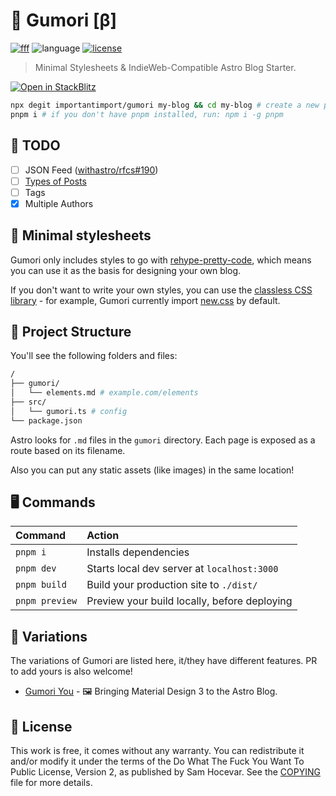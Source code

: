 # 📓 Gumori [β]

[![fff](https://img.shields.io/badge/%F0%9F%8C%9F%20F%20F%20F-0.2.0-yellow?style=flat)](https://fff.js.org)
![language](https://img.shields.io/github/languages/top/importantimport/gumori?color=%23ff5a03)
[![license](https://img.shields.io/github/license/importantimport/gumori?color=%23fff)](COPYING)

> Minimal Stylesheets & IndieWeb-Compatible Astro Blog Starter.

[![Open in StackBlitz](https://developer.stackblitz.com/img/open_in_stackblitz.svg)](https://stackblitz.com/github/importantimport/gumori)

```bash
npx degit importantimport/gumori my-blog && cd my-blog # create a new project in my-blog
pnpm i # if you don't have pnpm installed, run: npm i -g pnpm
```

## 📝 TODO

- [ ] JSON Feed ([withastro/rfcs#190](https://github.com/withastro/rfcs/discussions/190))
- [ ] [Types of Posts](https://indieweb.org/posts#Types_of_Posts)
- [ ] Tags
- [x] Multiple Authors

## 🎨 Minimal stylesheets

Gumori only includes styles to go with [rehype-pretty-code](https://github.com/atomiks/rehype-pretty-code), which means you can use it as the basis for designing your own blog.

If you don't want to write your own styles, you can use the [classless CSS library](https://github.com/dbohdan/classless-css#classless) - for example, Gumori currently import [new.css](https://github.com/xz/new.css) by default.

## 🧱 Project Structure

You'll see the following folders and files:

```bash
/
├── gumori/
│   └── elements.md # example.com/elements
├── src/
│   └── gumori.ts # config
└── package.json
```

Astro looks for `.md` files in the `gumori` directory. Each page is exposed as a route based on its filename.

Also you can put any static assets (like images) in the same location!

## 🖥️ Commands

| Command        | Action                                       |
| :------------- | :------------------------------------------- |
| `pnpm i`       | Installs dependencies                        |
| `pnpm dev`     | Starts local dev server at `localhost:3000`  |
| `pnpm build`   | Build your production site to `./dist/`      |
| `pnpm preview` | Preview your build locally, before deploying |

## 🍴 Variations

The variations of Gumori are listed here, it/they have different features. PR to add yours is also welcome!

- [Gumori You](https://github.com/importantimport/gumori-you) - 🖼️ Bringing Material Design 3 to the Astro Blog.

## 📝 License

This work is free, it comes without any warranty. You can redistribute it and/or modify it under the
terms of the Do What The Fuck You Want To Public License, Version 2,
as published by Sam Hocevar. See the [COPYING](COPYING) file for more details.
